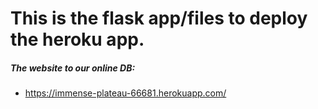 # This is the flask app/files to deploy the heroku app.<br>
##### The website to our online DB: <br> 
- https://immense-plateau-66681.herokuapp.com/
